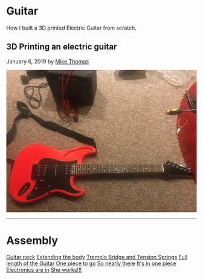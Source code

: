 # Guitar

How I built a 3D printed Electric Guitar from scratch.

## 3D Printing an electric guitar

January 6, 2019 by [Mike Thomas](https://github.com/mikepthomas)

![](https://github.com/mikepthomas/mikepthomas.github.io/raw/develop/src/img/guitar/guitar-hero.jpg)

---

# Assembly

[Guitar neck](https://www.instagram.com/p/BmEx9WWBNms)
[Extending the body](https://www.instagram.com/p/BmEx9WWBNms)
[Tremolo Bridge and Tension Springs](https://www.instagram.com/p/BmN-lypBbjr)
[Full length of the Guitar](https://www.instagram.com/p/BmQF5VGBtWS)
[One piece to go](https://www.instagram.com/p/BmZThC5hQfH)
[So nearly there](https://www.instagram.com/p/BmqnPORBgbz)
[It's in one piece](https://www.instagram.com/p/BnE1PB7nSdG)
[Electronics are in](https://www.instagram.com/p/BnHF56zhrCx)
[She works!!!](https://www.instagram.com/p/BnHx94LBpAZ)
